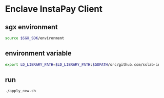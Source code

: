 # Enclave InstaPay Client

## sgx environment
```sh
source $SGX_SDK/environment
```

## environment variable
```sh
export LD_LIBRARY_PATH=$LD_LIBRARY_PATH:$GOPATH/src/github.com/sslab-instapay/instapay-enclave-client
```

## run
```sh
./apply_new.sh
```
